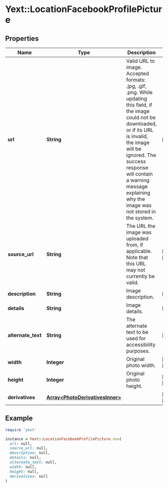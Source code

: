 # Yext::LocationFacebookProfilePicture

## Properties

| Name | Type | Description | Notes |
| ---- | ---- | ----------- | ----- |
| **url** | **String** | Valid URL to image. Accepted formats: .jpg, .gif, .png.  While updating this field, if the image could not be downloaded, or if its URL is invalid, the image will be ignored. The success response will contain a warning message explaining why the image was not stored in the system.  | [optional] |
| **source_url** | **String** | The URL the image was uploaded from, if applicable. Note that this URL may not currently be valid.  | [optional][readonly] |
| **description** | **String** | Image description. | [optional] |
| **details** | **String** | Image details. | [optional] |
| **alternate_text** | **String** | The alternate text to be used for accessibility purposes. | [optional] |
| **width** | **Integer** | Original photo width. | [optional][readonly] |
| **height** | **Integer** | Original photo height. | [optional][readonly] |
| **derivatives** | [**Array&lt;PhotoDerivativesInner&gt;**](PhotoDerivativesInner.md) |  | [optional][readonly] |

## Example

```ruby
require 'yext'

instance = Yext::LocationFacebookProfilePicture.new(
  url: null,
  source_url: null,
  description: null,
  details: null,
  alternate_text: null,
  width: null,
  height: null,
  derivatives: null
)
```

